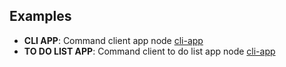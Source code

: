 ## Examples
- **CLI APP**:  Command client app node [cli-app](cli-app/app.js)
- **TO DO LIST APP**:  Command client to do list app node [cli-app](to-do-list-app/app.js)
